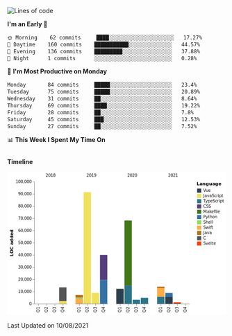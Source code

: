 <!--START_SECTION:waka-->
![Lines of code](https://img.shields.io/badge/From%20Hello%20World%20I%27ve%20Written-274200%20lines%20of%20code-blue)

**I'm an Early 🐤** 

```text
🌞 Morning    62 commits     ████░░░░░░░░░░░░░░░░░░░░░   17.27% 
🌆 Daytime    160 commits    ███████████░░░░░░░░░░░░░░   44.57% 
🌃 Evening    136 commits    █████████░░░░░░░░░░░░░░░░   37.88% 
🌙 Night      1 commits      ░░░░░░░░░░░░░░░░░░░░░░░░░   0.28%

```
📅 **I'm Most Productive on Monday** 

```text
Monday       84 commits     █████░░░░░░░░░░░░░░░░░░░░   23.4% 
Tuesday      75 commits     █████░░░░░░░░░░░░░░░░░░░░   20.89% 
Wednesday    31 commits     ██░░░░░░░░░░░░░░░░░░░░░░░   8.64% 
Thursday     69 commits     ████░░░░░░░░░░░░░░░░░░░░░   19.22% 
Friday       28 commits     ██░░░░░░░░░░░░░░░░░░░░░░░   7.8% 
Saturday     45 commits     ███░░░░░░░░░░░░░░░░░░░░░░   12.53% 
Sunday       27 commits     ██░░░░░░░░░░░░░░░░░░░░░░░   7.52%

```


📊 **This Week I Spent My Time On** 

```text
```

**Timeline**

![Chart not found](https://raw.githubusercontent.com/johann-lr/johann-lr/master/charts/bar_graph.png) 


 Last Updated on 10/08/2021
<!--END_SECTION:waka-->
